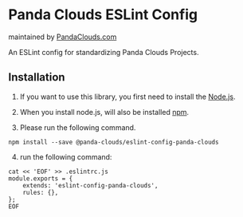 Panda Clouds ESLint Config
=========
maintained by [PandaClouds.com](https://pandaclouds.com)

An ESLint config for standardizing Panda Clouds Projects.

Installation
------------

1. If you want to use this library, you first need to install the [Node.js](https://nodejs.org/en/).

2. When you install node.js, will also be installed [npm](https://www.npmjs.com/).

3. Please run the following command.

```
npm install --save @panda-clouds/eslint-config-panda-clouds
```

4. run the following command:

```
cat << 'EOF' >> .eslintrc.js
module.exports = {
    extends: 'eslint-config-panda-clouds',
    rules: {},
};
EOF
```
